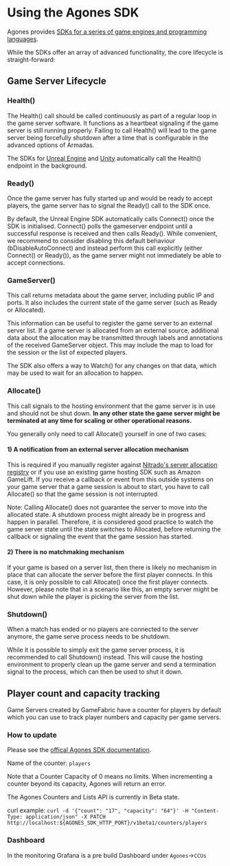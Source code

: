 # Using the Agones SDK

Agones provides [SDKs for a series of game engines and programming languages](https://agones.dev/site/docs/guides/client-sdks/).

While the SDKs offer an array of advanced functionality, the core lifecycle is straight-forward:

## Game Server Lifecycle

### Health()

The Health() call should be called continuously as part of a regular loop in the game server software.
It functions as a heartbeat signaling if the game server is still running properly. Failing to call
Health() will lead to the game server being forcefully shutdown after a time that is configurable
in the advanced options of Armadas.

The SDKs for [Unreal Engine](https://agones.dev/site/docs/guides/client-sdks/unreal/) and
[Unity](https://agones.dev/site/docs/guides/client-sdks/unity/) automatically call the Health()
endpoint in the background.

### Ready()

Once the game server has fully started up and would be ready to accept players, the game server
has to signal the Ready() call to the SDK once.

By default, the Unreal Engine SDK automatically calls Connect() once the SDK is initialised.
Connect() polls the gameserver endpoint until a successful response is received and then calls Ready().
While convenient, we recommend to consider disabling this default behaviour (bDisableAutoConnect) and instead
perform this call explicitly (either Connect() or Ready()),
as the game server might not immediately be able to accept connections.


### GameServer()

This call returns metadata about the game server, including public IP and ports. It also includes
the current state of the game server (such as Ready or Allocated).

This information can be useful to register the game server to an external server list. If a
game server is allocated from an external source, additional data about the allocation
may be transmitted through labels and annotations of the received GameServer object. This
may include the map to load for the session or the list of expected players.

The SDK also offers a way to Watch() for any changes on that data, which may be used to
wait for an allocation to happen.

### Allocate()

This call signals to the hosting environment that the game server is in use and should not
be shut down. **In any other state the game server might be terminated at any time for scaling or other operational reasons.**

You generally only need to call Allocate() yourself in one of two cases:

#### 1) A notification from an external server allocation mechanism

This is required if you manually register against
[Nitrado's server allocation registry](/multiplayer-servers/multiplayer-services/server-allocation/manually-registering-game-servers.md)
or if you use an existing game hosting SDK such as Amazon GameLift. If you receive a callback
or event from this outside systems on your game server that a game session is about to start,
you have to call Allocate() so that the game session is not interrupted.

Note: Calling Allocate() does not guarantee the server to move into the allocated state. A shutdown
process might already be in progress and happen in parallel. Therefore, it is considered good
practice to watch the game server state until the state switches to Allocated, before returning
the callback or signaling the event that the game session has started.

#### 2) There is no matchmaking mechanism

If your game is based on a server list, then there is likely no mechanism in place that
can allocate the server before the first player connects. In this case, it is only possible
to call Allocate() once the first player connects. However, please note that in a scenario
like this, an empty server might be shut down while the player is picking the server
from the list.

### Shutdown()

When a match has ended or no players are connected to the server anymore, the game serve process
needs to be shutdown.

While it is possible to simply exit the game server process, it is recommended to call
Shutdown() instead. This will cause the hosting environment to properly clean up the
game server and send a termination signal to the process, which can then be used to
shut it down.

## Player count and capacity tracking

Game Servers created by GameFabric have a counter for players by default which you can use to track player numbers and capacity per game servers.


### How to update
Please see the [offical Agones SDK documentation](https://agones.dev/site/docs/guides/client-sdks/).

Name of the counter: `players`

Note that a Counter Capacity of 0 means no limits. When incrementing a counter beyond its capacity, Agones will return an error.

The Agones Counters and Lists API is currently in Beta state.

curl example:
`curl -d '{"count": "17", "capacity": "64"}' -H "Content-Type: application/json" -X PATCH http://localhost:${AGONES_SDK_HTTP_PORT}/v1beta1/counters/players`

### Dashboard
In the monitoring Grafana is a pre build Dashboard under `Agones`->`CCUs`
